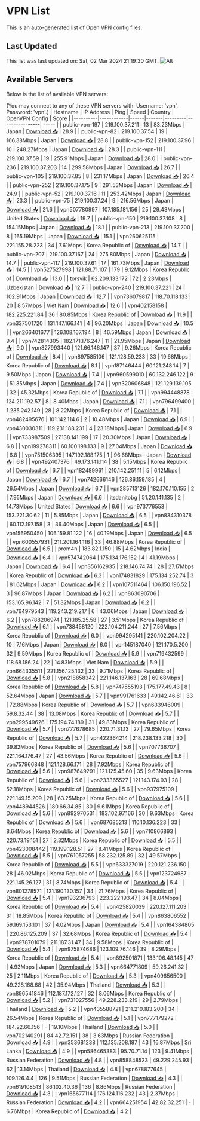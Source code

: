 # VPN List

This is an auto-generated list of Open VPN config files.

## Last Updated

This list was last updated on: Sat, 02 Mar 2024 21:19:30 GMT.
![Alt](https://repobeats.axiom.co/api/embed/186b98318ef1479477931607c1ad7d823f12451f.svg "Repobeats analytics image")

## Available Servers

Below is the list of available VPN servers:

(You may connect to any of these VPN servers with: Username: 'vpn', Password: 'vpn'.)
| Hostname | IP Address | Ping | Speed | Country | OpenVPN Config | Score |
|----------|------------|------|-------|---------|----------------| ----- |
| public-vpn-197 | 219.100.37.211 | 13 | 83.23Mbps | Japan | [Download 📥](./configs/server_0_JP.ovpn) | 28.9 |
| public-vpn-82 | 219.100.37.54 | 19 | 166.38Mbps | Japan | [Download 📥](./configs/server_1_JP.ovpn) | 28.8 |
| public-vpn-152 | 219.100.37.96 | 10 | 248.27Mbps | Japan | [Download 📥](./configs/server_2_JP.ovpn) | 28.3 |
| public-vpn-111 | 219.100.37.59 | 19 | 255.91Mbps | Japan | [Download 📥](./configs/server_3_JP.ovpn) | 28.0 |
| public-vpn-236 | 219.100.37.203 | 14 | 299.58Mbps | Japan | [Download 📥](./configs/server_4_JP.ovpn) | 26.7 |
| public-vpn-105 | 219.100.37.85 | 8 | 231.17Mbps | Japan | [Download 📥](./configs/server_5_JP.ovpn) | 26.4 |
| public-vpn-252 | 219.100.37.175 | 9 | 291.53Mbps | Japan | [Download 📥](./configs/server_6_JP.ovpn) | 24.9 |
| public-vpn-52 | 219.100.37.16 | 11 | 253.42Mbps | Japan | [Download 📥](./configs/server_7_JP.ovpn) | 23.3 |
| public-vpn-75 | 219.100.37.24 | 9 | 216.56Mbps | Japan | [Download 📥](./configs/server_8_JP.ovpn) | 21.6 |
| vpn507780997 | 107.185.181.156 | 25 | 29.43Mbps | United States | [Download 📥](./configs/server_9_US.ovpn) | 19.7 |
| public-vpn-150 | 219.100.37.108 | 8 | 154.15Mbps | Japan | [Download 📥](./configs/server_10_JP.ovpn) | 18.1 |
| public-vpn-213 | 219.100.37.200 | 8 | 165.19Mbps | Japan | [Download 📥](./configs/server_11_JP.ovpn) | 15.1 |
| vpn260625115 | 221.155.28.223 | 34 | 7.61Mbps | Korea Republic of | [Download 📥](./configs/server_12_KR.ovpn) | 14.7 |
| public-vpn-207 | 219.100.37.167 | 24 | 275.80Mbps | Japan | [Download 📥](./configs/server_13_JP.ovpn) | 14.7 |
| public-vpn-117 | 219.100.37.61 | 17 | 161.73Mbps | Japan | [Download 📥](./configs/server_14_JP.ovpn) | 14.5 |
| vpn527527998 | 121.88.71.107 | 179 | 9.12Mbps | Korea Republic of | [Download 📥](./configs/server_15_KR.ovpn) | 13.0 |
| torsvik | 62.209.133.172 | 72 | 2.23Mbps | Uzbekistan | [Download 📥](./configs/server_16_UZ.ovpn) | 12.7 |
| public-vpn-240 | 219.100.37.221 | 24 | 102.91Mbps | Japan | [Download 📥](./configs/server_17_JP.ovpn) | 12.7 |
| vpn736079817 | 118.70.118.133 | 20 | 8.57Mbps | Viet Nam | [Download 📥](./configs/server_18_VN.ovpn) | 12.6 |
| vpn402158158 | 182.225.221.84 | 36 | 80.85Mbps | Korea Republic of | [Download 📥](./configs/server_19_KR.ovpn) | 11.9 |
| vpn337501720 | 131.147.166.141 | 4 | 96.20Mbps | Japan | [Download 📥](./configs/server_20_JP.ovpn) | 10.5 |
| vpn266401677 | 126.108.167.194 | 8 | 46.59Mbps | Japan | [Download 📥](./configs/server_21_JP.ovpn) | 9.4 |
| vpn742814305 | 182.171.176.247 | 11 | 21.95Mbps | Japan | [Download 📥](./configs/server_22_JP.ovpn) | 9.0 |
| vpn827993440 | 121.66.146.147 | 37 | 9.26Mbps | Korea Republic of | [Download 📥](./configs/server_23_KR.ovpn) | 8.4 |
| vpn897585106 | 121.128.59.233 | 33 | 19.68Mbps | Korea Republic of | [Download 📥](./configs/server_24_KR.ovpn) | 8.1 |
| vpn187146444 | 60.121.248.14 | 7 | 9.50Mbps | Japan | [Download 📥](./configs/server_25_JP.ovpn) | 7.4 |
| vpn960599010 | 60.132.246.122 | 9 | 51.35Mbps | Japan | [Download 📥](./configs/server_26_JP.ovpn) | 7.4 |
| vpn320606848 | 121.129.139.105 | 32 | 45.32Mbps | Korea Republic of | [Download 📥](./configs/server_27_KR.ovpn) | 7.1 |
| vpn994448878 | 124.211.192.57 | 8 | 8.40Mbps | Japan | [Download 📥](./configs/server_28_JP.ovpn) | 7.1 |
| vpn796499400 | 1.235.242.149 | 28 | 8.22Mbps | Korea Republic of | [Download 📥](./configs/server_29_KR.ovpn) | 7.1 |
| vpn482495676 | 101.142.114.6 | 2 | 10.48Mbps | Japan | [Download 📥](./configs/server_30_JP.ovpn) | 6.9 |
| vpn430030311 | 119.231.188.231 | 4 | 23.18Mbps | Japan | [Download 📥](./configs/server_31_JP.ovpn) | 6.9 |
| vpn733987509 | 27.138.141.199 | 17 | 20.30Mbps | Japan | [Download 📥](./configs/server_32_JP.ovpn) | 6.8 |
| vpn199278311 | 60.100.198.133 | 9 | 27.04Mbps | Japan | [Download 📥](./configs/server_33_JP.ovpn) | 6.8 |
| vpn751506395 | 147.192.188.175 | 1 | 96.68Mbps | Japan | [Download 📥](./configs/server_34_JP.ovpn) | 6.8 |
| vpn492407376 | 49.173.141.114 | 38 | 5.15Mbps | Korea Republic of | [Download 📥](./configs/server_35_KR.ovpn) | 6.7 |
| vpn182489961 | 210.142.251.11 | 5 | 6.12Mbps | Japan | [Download 📥](./configs/server_36_JP.ovpn) | 6.7 |
| vpn742666146 | 126.86.159.185 | 4 | 26.54Mbps | Japan | [Download 📥](./configs/server_37_JP.ovpn) | 6.7 |
| vpn285713126 | 182.170.110.155 | 2 | 7.95Mbps | Japan | [Download 📥](./configs/server_38_JP.ovpn) | 6.6 |
| itsdanitobg | 51.20.141.135 | 2 | 14.73Mbps | United States | [Download 📥](./configs/server_39_US.ovpn) | 6.6 |
| vpn973776553 | 153.221.30.62 | 11 | 5.85Mbps | Japan | [Download 📥](./configs/server_40_JP.ovpn) | 6.5 |
| vpn834310378 | 60.112.197.158 | 3 | 36.40Mbps | Japan | [Download 📥](./configs/server_41_JP.ovpn) | 6.5 |
| vpn156950450 | 106.159.81.122 | 16 | 40.19Mbps | Japan | [Download 📥](./configs/server_42_JP.ovpn) | 6.5 |
| vpn600557931 | 211.201.164.116 | 33 | 46.88Mbps | Korea Republic of | [Download 📥](./configs/server_43_KR.ovpn) | 6.5 |
| prom4n | 183.82.1.150 | 15 | 4.62Mbps | India | [Download 📥](./configs/server_44_IN.ovpn) | 6.4 |
| vpn574742064 | 175.134.176.152 | 4 | 41.19Mbps | Japan | [Download 📥](./configs/server_45_JP.ovpn) | 6.4 |
| vpn356162935 | 218.146.74.74 | 28 | 27.17Mbps | Korea Republic of | [Download 📥](./configs/server_46_KR.ovpn) | 6.3 |
| vpn174831829 | 175.134.252.74 | 3 | 81.62Mbps | Japan | [Download 📥](./configs/server_47_JP.ovpn) | 6.2 |
| vpn107511464 | 106.150.196.52 | 3 | 96.87Mbps | Japan | [Download 📥](./configs/server_48_JP.ovpn) | 6.2 |
| vpn863090706 | 153.165.96.142 | 7 | 51.32Mbps | Japan | [Download 📥](./configs/server_49_JP.ovpn) | 6.2 |
| vpn764979543 | 119.243.219.217 | 6 | 43.06Mbps | Japan | [Download 📥](./configs/server_50_JP.ovpn) | 6.2 |
| vpn788206974 | 121.185.25.58 | 27 | 3.51Mbps | Korea Republic of | [Download 📥](./configs/server_51_KR.ovpn) | 6.1 |
| vpn738458120 | 222.104.211.244 | 27 | 7.56Mbps | Korea Republic of | [Download 📥](./configs/server_52_KR.ovpn) | 6.0 |
| vpn994295141 | 220.102.204.22 | 10 | 7.16Mbps | Japan | [Download 📥](./configs/server_53_JP.ovpn) | 6.0 |
| vpn145187040 | 121.170.5.200 | 32 | 9.59Mbps | Korea Republic of | [Download 📥](./configs/server_54_KR.ovpn) | 5.9 |
| vpn719432599 | 118.68.186.24 | 22 | 14.83Mbps | Viet Nam | [Download 📥](./configs/server_55_VN.ovpn) | 5.9 |
| vpn664335511 | 221.156.125.132 | 33 | 9.71Mbps | Korea Republic of | [Download 📥](./configs/server_56_KR.ovpn) | 5.8 |
| vpn218858342 | 221.146.137.163 | 28 | 69.68Mbps | Korea Republic of | [Download 📥](./configs/server_57_KR.ovpn) | 5.8 |
| vpn747555193 | 175.177.49.43 | 8 | 52.64Mbps | Japan | [Download 📥](./configs/server_58_JP.ovpn) | 5.7 |
| vpn991761633 | 49.142.46.61 | 33 | 72.88Mbps | Korea Republic of | [Download 📥](./configs/server_59_KR.ovpn) | 5.7 |
| vpn633946009 | 59.8.32.44 | 38 | 13.08Mbps | Korea Republic of | [Download 📥](./configs/server_60_KR.ovpn) | 5.7 |
| vpn299549626 | 175.194.74.189 | 31 | 49.83Mbps | Korea Republic of | [Download 📥](./configs/server_61_KR.ovpn) | 5.7 |
| vpn777678685 | 220.71.31.13 | 27 | 79.65Mbps | Korea Republic of | [Download 📥](./configs/server_62_KR.ovpn) | 5.7 |
| vpn422364214 | 218.238.133.218 | 30 | 39.82Mbps | Korea Republic of | [Download 📥](./configs/server_63_KR.ovpn) | 5.6 |
| vpn707736707 | 221.164.176.47 | 27 | 43.56Mbps | Korea Republic of | [Download 📥](./configs/server_64_KR.ovpn) | 5.6 |
| vpn757966848 | 121.128.66.171 | 28 | 7.92Mbps | Korea Republic of | [Download 📥](./configs/server_65_KR.ovpn) | 5.6 |
| vpn987649291 | 121.125.45.60 | 35 | 9.63Mbps | Korea Republic of | [Download 📥](./configs/server_66_KR.ovpn) | 5.6 |
| vpn233365527 | 121.143.174.93 | 28 | 52.18Mbps | Korea Republic of | [Download 📥](./configs/server_67_KR.ovpn) | 5.6 |
| vpn937975109 | 221.149.15.209 | 28 | 63.25Mbps | Korea Republic of | [Download 📥](./configs/server_68_KR.ovpn) | 5.6 |
| vpn448944526 | 180.66.34.85 | 30 | 9.61Mbps | Korea Republic of | [Download 📥](./configs/server_69_KR.ovpn) | 5.6 |
| vpn892970531 | 183.102.97.166 | 30 | 9.63Mbps | Korea Republic of | [Download 📥](./configs/server_70_KR.ovpn) | 5.6 |
| vpn687685213 | 110.10.136.223 | 33 | 8.64Mbps | Korea Republic of | [Download 📥](./configs/server_71_KR.ovpn) | 5.6 |
| vpn710866893 | 220.73.19.151 | 27 | 2.32Mbps | Korea Republic of | [Download 📥](./configs/server_72_KR.ovpn) | 5.5 |
| vpn423008442 | 119.199.128.51 | 27 | 8.41Mbps | Korea Republic of | [Download 📥](./configs/server_73_KR.ovpn) | 5.5 |
| vpn761057255 | 58.232.125.89 | 32 | 49.57Mbps | Korea Republic of | [Download 📥](./configs/server_74_KR.ovpn) | 5.5 |
| vpn633327019 | 220.121.236.150 | 28 | 46.02Mbps | Korea Republic of | [Download 📥](./configs/server_75_KR.ovpn) | 5.5 |
| vpn123724987 | 221.145.26.127 | 31 | 8.74Mbps | Korea Republic of | [Download 📥](./configs/server_76_KR.ovpn) | 5.4 |
| vpn801278571 | 121.190.130.157 | 34 | 21.76Mbps | Korea Republic of | [Download 📥](./configs/server_77_KR.ovpn) | 5.4 |
| vpn193236793 | 223.222.193.47 | 34 | 8.04Mbps | Korea Republic of | [Download 📥](./configs/server_78_KR.ovpn) | 5.4 |
| vpn425820039 | 220.127.111.203 | 31 | 18.85Mbps | Korea Republic of | [Download 📥](./configs/server_79_KR.ovpn) | 5.4 |
| vpn863806552 | 59.169.153.101 | 37 | 4.02Mbps | Japan | [Download 📥](./configs/server_80_JP.ovpn) | 5.4 |
| vpn164384805 | 220.86.125.209 | 37 | 32.68Mbps | Korea Republic of | [Download 📥](./configs/server_81_KR.ovpn) | 5.4 |
| vpn978701079 | 211.187.31.47 | 34 | 9.58Mbps | Korea Republic of | [Download 📥](./configs/server_82_KR.ovpn) | 5.4 |
| vpn975874686 | 123.109.76.146 | 39 | 8.29Mbps | Korea Republic of | [Download 📥](./configs/server_83_KR.ovpn) | 5.4 |
| vpn892501871 | 133.106.48.145 | 47 | 4.93Mbps | Japan | [Download 📥](./configs/server_84_JP.ovpn) | 5.3 |
| vpn664771809 | 59.26.241.32 | 25 | 2.11Mbps | Korea Republic of | [Download 📥](./configs/server_85_KR.ovpn) | 5.3 |
| vpn409656500 | 49.228.168.68 | 42 | 35.94Mbps | Thailand | [Download 📥](./configs/server_86_TH.ovpn) | 5.3 |
| vpn896541846 | 112.187.172.127 | 32 | 8.06Mbps | Korea Republic of | [Download 📥](./configs/server_87_KR.ovpn) | 5.2 |
| vpn731027556 | 49.228.233.219 | 29 | 2.79Mbps | Thailand | [Download 📥](./configs/server_88_TH.ovpn) | 5.2 |
| vpn435588721 | 211.210.183.200 | 34 | 26.54Mbps | Korea Republic of | [Download 📥](./configs/server_89_KR.ovpn) | 5.1 |
| vpn777179272 | 184.22.66.156 | - | 19.10Mbps | Thailand | [Download 📥](./configs/server_90_TH.ovpn) | 5.0 |
| vpn702140291 | 84.42.72.151 | 38 | 3.63Mbps | Russian Federation | [Download 📥](./configs/server_91_RU.ovpn) | 4.9 |
| vpn353681238 | 112.135.208.187 | 43 | 16.87Mbps | Sri Lanka | [Download 📥](./configs/server_92_LK.ovpn) | 4.9 |
| vpn586465383 | 95.70.71.14 | 123 | 9.41Mbps | Russian Federation | [Download 📥](./configs/server_93_RU.ovpn) | 4.8 |
| vpn858848523 | 49.229.245.93 | 62 | 13.14Mbps | Thailand | [Download 📥](./configs/server_94_TH.ovpn) | 4.8 |
| vpn678877645 | 109.126.4.4 | 126 | 9.51Mbps | Russian Federation | [Download 📥](./configs/server_95_RU.ovpn) | 4.3 |
| vpn619108513 | 86.102.40.36 | 136 | 8.86Mbps | Russian Federation | [Download 📥](./configs/server_96_RU.ovpn) | 4.3 |
| vpn165677114 | 176.124.116.232 | 43 | 2.37Mbps | Russian Federation | [Download 📥](./configs/server_97_RU.ovpn) | 4.2 |
| vpn664251954 | 42.82.32.251 | - | 6.76Mbps | Korea Republic of | [Download 📥](./configs/server_98_KR.ovpn) | 4.2 |
